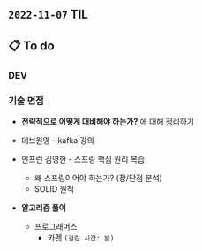 ## `2022-11-07` TIL

## 📋 To do

### DEV

### **기술 면접**
+ **전략적으로 어떻게 대비해야 하는가?** 에 대해 정리하기

+ 데브원영 - kafka 강의

+ 인프런 김영한 - 스프링 핵심 원리 복습
  + 왜 스프링이어야 하는가? (장/단점 분석)
  + SOLID 원칙

+ **알고리즘 풀이**
  + 프로그래머스
    + 카펫 `(걸린 시간: 분)`